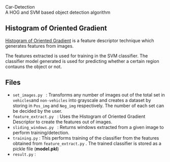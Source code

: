 <div align="centre"> Car-Detection </div>
A HOG and SVM based object detection algorithm

## Histogram of Oriented Gradient
[Histogram of Oriented Gradient](https://www.learnopencv.com/histogram-of-oriented-gradients) is a feature descriptor technique which generates features from images.

The features extracted is used for training in the SVM classifier. The classifier model generated is used for predicting whether a certain region contauns the object or not.

## Files
- ``` set_images.py  ``` : Transforms any number of images out of the total set in ```vehicles```and ```non-vehicles``` into grayscale and creates a dataset by storing in ```Pos_img``` and ```Neg_img``` respectively. The number of each set can be decided by the user.
- ```feature_extract.py ``` : Uses the Histogram of Oriented Gradient Descriptor to create the features out of images.
- ```sliding_windows.py ``` : Returns windows extracted from a given image to perform training/detection.
- ```training.py``` : This performs training of the classifier from the features obtained from ```feature_extract.py``` . The trained classifier is stored as a pickle file (**model.pkl**)
- ``` result.py ``` : 
